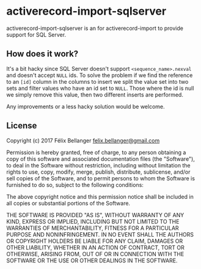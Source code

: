 # activerecord-import-sqlserver

activerecord-import-sqlserver is an for activerecord-import to provide support for SQL Server.

## How does it work?

It's a bit hacky since SQL Server doesn't support `<sequence_name>.nexval` and doesn't accept `NULL` ids. To solve the problem if we find the reference to an `[id]` column in the columns to insert we split the value set into two sets and filter values who have an id set to `NULL`. Those where the id is null we simply remove this value, then two different inserts are performed.

Any improvements or a less hacky solution would be welcome.

## License

Copyright (c) 2017 Félix Bellanger <felix.bellanger@gmail.com>

Permission is hereby granted, free of charge, to any person obtaining a copy of this software and associated documentation files (the "Software"), to deal in the Software without restriction, including without limitation the rights to use, copy, modify, merge, publish, distribute, sublicense, and/or sell copies of the Software, and to permit persons to whom the Software is furnished to do so, subject to the following conditions:

The above copyright notice and this permission notice shall be included in all copies or substantial portions of the Software.

THE SOFTWARE IS PROVIDED "AS IS", WITHOUT WARRANTY OF ANY KIND, EXPRESS OR IMPLIED, INCLUDING BUT NOT LIMITED TO THE WARRANTIES OF MERCHANTABILITY, FITNESS FOR A PARTICULAR PURPOSE AND NONINFRINGEMENT. IN NO EVENT SHALL THE AUTHORS OR COPYRIGHT HOLDERS BE LIABLE FOR ANY CLAIM, DAMAGES OR OTHER LIABILITY, WHETHER IN AN ACTION OF CONTRACT, TORT OR OTHERWISE, ARISING FROM, OUT OF OR IN CONNECTION WITH THE SOFTWARE OR THE USE OR OTHER DEALINGS IN THE SOFTWARE.